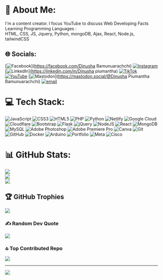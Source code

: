 # 💫 About Me:
I'm a content creator. I focus YouTube to discuss Web Developing Facts<br>Learning Programming Languages :<br>HTML, CSS, JS, Jquery, Python, mongoDB, Ajax,  React,  Node.js,  tailwindCSS


## 🌐 Socials:
[![Facebook](https://img.shields.io/badge/Facebook-%231877F2.svg?logo=Facebook&logoColor=white)](https://facebook.com/Dinusha Bamunuarachchi) [![Instagram](https://img.shields.io/badge/Instagram-%23E4405F.svg?logo=Instagram&logoColor=white)](https://instagram.com/dinnateam) [![LinkedIn](https://img.shields.io/badge/LinkedIn-%230077B5.svg?logo=linkedin&logoColor=white)](https://linkedin.com/in/Dinusha piumantha) [![TikTok](https://img.shields.io/badge/TikTok-%23000000.svg?logo=TikTok&logoColor=white)](https://tiktok.com/@dinushabamunuarachchi) [![YouTube](https://img.shields.io/badge/YouTube-%23FF0000.svg?logo=YouTube&logoColor=white)](https://youtube.com/@@MR_DINNA) [![Mastodon](https://img.shields.io/badge/-MASTODON-%232B90D9?logo=mastodon&logoColor=white)](https://mastodon.social/@Dinusha Piumantha Bamunuarachchi) [![email](https://img.shields.io/badge/Email-D14836?logo=gmail&logoColor=white)](mailto:dinushapiumantha555@gmail.com) 

# 💻 Tech Stack:
![JavaScript](https://img.shields.io/badge/javascript-%23323330.svg?style=for-the-badge&logo=javascript&logoColor=%23F7DF1E) ![CSS3](https://img.shields.io/badge/css3-%231572B6.svg?style=for-the-badge&logo=css3&logoColor=white) ![HTML5](https://img.shields.io/badge/html5-%23E34F26.svg?style=for-the-badge&logo=html5&logoColor=white) ![PHP](https://img.shields.io/badge/php-%23777BB4.svg?style=for-the-badge&logo=php&logoColor=white) ![Python](https://img.shields.io/badge/python-3670A0?style=for-the-badge&logo=python&logoColor=ffdd54) ![Netlify](https://img.shields.io/badge/netlify-%23000000.svg?style=for-the-badge&logo=netlify&logoColor=#00C7B7) ![Google Cloud](https://img.shields.io/badge/GoogleCloud-%234285F4.svg?style=for-the-badge&logo=google-cloud&logoColor=white) ![Cloudflare](https://img.shields.io/badge/Cloudflare-F38020?style=for-the-badge&logo=Cloudflare&logoColor=white) ![Bootstrap](https://img.shields.io/badge/bootstrap-%238511FA.svg?style=for-the-badge&logo=bootstrap&logoColor=white) ![Flask](https://img.shields.io/badge/flask-%23000.svg?style=for-the-badge&logo=flask&logoColor=white) ![jQuery](https://img.shields.io/badge/jquery-%230769AD.svg?style=for-the-badge&logo=jquery&logoColor=white) ![NodeJS](https://img.shields.io/badge/node.js-6DA55F?style=for-the-badge&logo=node.js&logoColor=white) ![React](https://img.shields.io/badge/react-%2320232a.svg?style=for-the-badge&logo=react&logoColor=%2361DAFB) ![MongoDB](https://img.shields.io/badge/MongoDB-%234ea94b.svg?style=for-the-badge&logo=mongodb&logoColor=white) ![MySQL](https://img.shields.io/badge/mysql-4479A1.svg?style=for-the-badge&logo=mysql&logoColor=white) ![Adobe Photoshop](https://img.shields.io/badge/adobe%20photoshop-%2331A8FF.svg?style=for-the-badge&logo=adobe%20photoshop&logoColor=white) ![Adobe Premiere Pro](https://img.shields.io/badge/Adobe%20Premiere%20Pro-9999FF.svg?style=for-the-badge&logo=Adobe%20Premiere%20Pro&logoColor=white) ![Canva](https://img.shields.io/badge/Canva-%2300C4CC.svg?style=for-the-badge&logo=Canva&logoColor=white) ![Git](https://img.shields.io/badge/git-%23F05033.svg?style=for-the-badge&logo=git&logoColor=white) ![GitHub](https://img.shields.io/badge/github-%23121011.svg?style=for-the-badge&logo=github&logoColor=white) ![Docker](https://img.shields.io/badge/docker-%230db7ed.svg?style=for-the-badge&logo=docker&logoColor=white) ![Arduino](https://img.shields.io/badge/-Arduino-00979D?style=for-the-badge&logo=Arduino&logoColor=white) ![Portfolio](https://img.shields.io/badge/Portfolio-%23000000.svg?style=for-the-badge&logo=firefox&logoColor=#FF7139) ![Meta](https://img.shields.io/badge/Meta-%230467DF.svg?style=for-the-badge&logo=Meta&logoColor=white) ![Cisco](https://img.shields.io/badge/cisco-%23049fd9.svg?style=for-the-badge&logo=cisco&logoColor=black)
# 📊 GitHub Stats:
![](https://github-readme-stats.vercel.app/api?username=DINNAlk&theme=dark&hide_border=false&include_all_commits=true&count_private=true)<br/>
![](https://nirzak-streak-stats.vercel.app/?user=DINNAlk&theme=dark&hide_border=false)<br/>
![](https://github-readme-stats.vercel.app/api/top-langs/?username=DINNAlk&theme=dark&hide_border=false&include_all_commits=true&count_private=true&layout=compact)

## 🏆 GitHub Trophies
![](https://github-profile-trophy.vercel.app/?username=DINNAlk&theme=radical&no-frame=false&no-bg=false&margin-w=4)

### ✍️ Random Dev Quote
![](https://quotes-github-readme.vercel.app/api?type=horizontal&theme=radical)

### 🔝 Top Contributed Repo
![](https://github-contributor-stats.vercel.app/api?username=DINNAlk&limit=5&theme=dark&combine_all_yearly_contributions=true)

---
[![](https://visitcount.itsvg.in/api?id=DINNAlk&icon=2&color=4)](https://visitcount.itsvg.in)

<!-- Proudly created with GPRM ( https://gprm.itsvg.in ) -->
